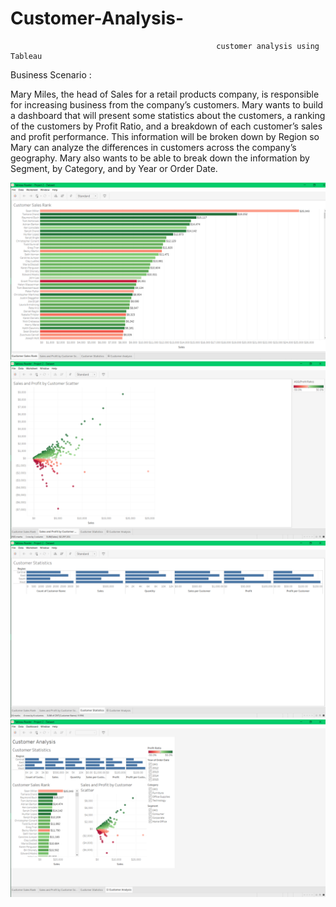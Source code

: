 # Customer-Analysis-
                                                  customer analysis using Tableau
                                                              
Business Scenario :

Mary Miles, the head of Sales for a retail products company, is responsible for increasing business from the company’s customers. Mary wants to build a dashboard that will present some statistics about the customers, a ranking of the customers by Profit Ratio, and a breakdown of each customer’s sales and profit performance. This information will be broken down by Region so Mary can analyze the differences in customers across the company’s geography. Mary also wants to be able to break down the information by Segment, by Category, and by Year or Order Date. 



![](https://github.com/BalaMungala/Customer-Analysis/blob/master/ca/Slide1.PNG)
![](https://github.com/BalaMungala/Customer-Analysis/blob/master/ca/Slide2.PNG)
![](https://github.com/BalaMungala/Customer-Analysis/blob/master/ca/Slide3.PNG)
![](https://github.com/BalaMungala/Customer-Analysis/blob/master/ca/Slide4.PNG)
